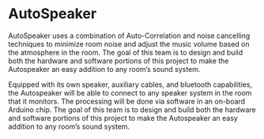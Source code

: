 # AutoSpeaker

AutoSpeaker uses a combination of Auto-Correlation and noise cancelling techniques to minimize room noise and adjust the music volume based on the atmosphere in the room. The goal of this team is to design and build both the hardware and software portions of this project to make the Autospeaker an easy addition to any room’s sound system.

Equipped with its own speaker, auxiliary cables, and bluetooth capabilities, the Autospeaker will be able to connect to any speaker system in the room that it monitors. The processing will be done via software in an on-board Arduino chip. The goal of this team is to design and build both the hardware and software portions of this project to make the Autospeaker an easy addition to any room’s sound system. 
